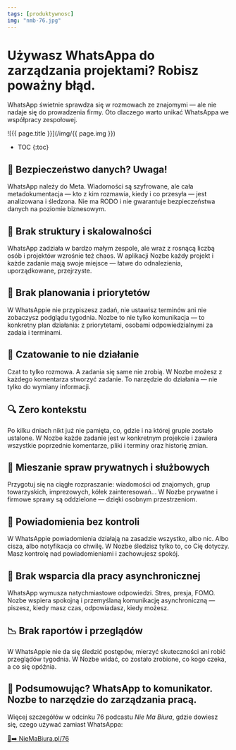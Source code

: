 ```yaml
---
tags: [produktywnosc]
img: "nmb-76.jpg"
---
```


# Używasz WhatsAppa do zarządzania projektami? Robisz poważny błąd.

WhatsApp świetnie sprawdza się w rozmowach ze znajomymi — ale nie nadaje się do prowadzenia firmy. Oto dlaczego warto unikać WhatsAppa we współpracy zespołowej.

<!--More-->

![{{ page.title }}](/img/{{ page.img }})

* TOC
{:toc}

## 🔐 Bezpieczeństwo danych? Uwaga!

WhatsApp należy do Meta. Wiadomości są szyfrowane, ale cała metadokumentacja — kto z kim rozmawia, kiedy i co przesyła — jest analizowana i śledzona. Nie ma RODO i nie gwarantuje bezpieczeństwa danych na poziomie biznesowym.

## 🧩 Brak struktury i skalowalności

WhatsApp zadziała w bardzo małym zespole, ale wraz z rosnącą liczbą osób i projektów wzrośnie też chaos. W aplikacji Nozbe każdy projekt i każde zadanie mają swoje miejsce — łatwe do odnalezienia, uporządkowane, przejrzyste.

## 📆 Brak planowania i priorytetów

W WhatsAppie nie przypiszesz zadań, nie ustawisz terminów ani nie zobaczysz podglądu tygodnia. Nozbe to nie tylko komunikacja — to konkretny plan działania: z priorytetami, osobami odpowiedzialnymi za zadaia i terminami.

## 💬 Czatowanie to nie działanie

Czat to tylko rozmowa. A zadania się same nie zrobią. W Nozbe możesz z każdego komentarza stworzyć zadanie. To narzędzie do działania — nie tylko do wymiany informacji.

## 🔍 Zero kontekstu

Po kilku dniach nikt już nie pamięta, co, gdzie i na której grupie zostało ustalone. W Nozbe każde zadanie jest w konkretnym projekcie i zawiera wszystkie poprzednie komentarze, pliki i terminy oraz historię zmian.

## 🚫 Mieszanie spraw prywatnych i służbowych

Przygotuj się na ciągłe rozpraszanie: wiadomości od znajomych, grup towarzyskich, imprezowych, kółek zainteresowań… W Nozbe prywatne i firmowe sprawy są oddzielone — dzięki osobnym przestrzeniom.

## 🔔 Powiadomienia bez kontroli

W WhatsAppie powiadomienia działają na zasadzie wszystko, albo nic. Albo cisza, albo notyfikacja co chwilę. W Nozbe śledzisz tylko to, co Cię dotyczy. Masz kontrolę nad powiadomieniami i zachowujesz spokój.

## 🔄 Brak wsparcia dla pracy asynchronicznej

WhatsApp wymusza natychmiastowe odpowiedzi. Stres, presja, FOMO. Nozbe wspiera spokojną i przemyślaną komunikację asynchroniczną — piszesz, kiedy masz czas, odpowiadasz, kiedy możesz.

## 📉 Brak raportów i przeglądów

W WhatsAppie nie da się śledzić postępów, mierzyć skuteczności ani robić przeglądów tygodnia. W Nozbe widać, co zostało zrobione, co kogo czeka, a co się opóźnia.

## 👋 Podsumowując? WhatsApp to komunikator. Nozbe to narzędzie do zarządzania pracą.

Więcej szczegółów w odcinku 76 podcastu *Nie Ma Biura*, gdzie dowiesz się, czego używać zamiast WhatsAppa:  

[🔗➡️ NieMaBiura.pl/76](https://nozbe.com/pl/blog/nie-ma-biura-76-uzywanie-whatsappa-do-zarzadzania-projektami-to-fatalny-blad/)

[n]: https://michael.gratis/nozbe_pl
[np]: https://michael.gratis/nozbepersonal_pl
